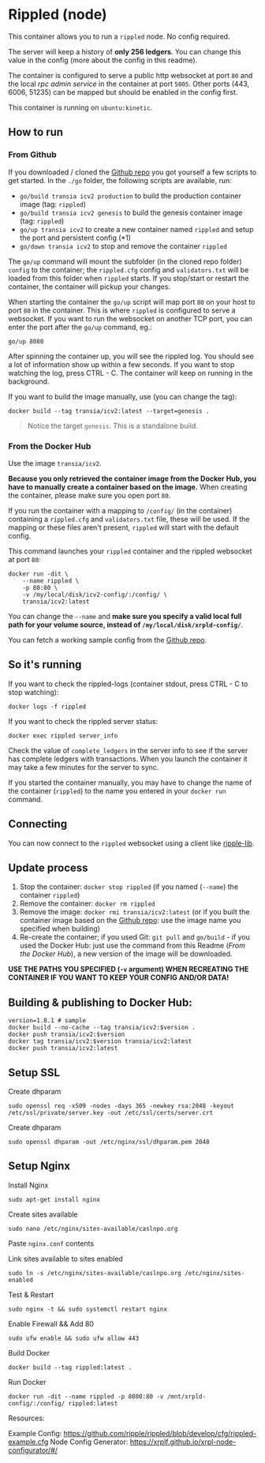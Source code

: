 # Rippled (node)

This container allows you to run a `rippled` node. No config required.

The server will keep a history of **only 256 ledgers**. You can change this value in the config (more about the config in this readme).

The container is configured to serve a public http websocket at port `80` and the local _rpc admin service_ in the container at port `5005`.
Other ports (443, 6006, 51235) can be mapped but should be enabled in the config first.

This container is running on `ubuntu:kinetic`.


## How to run

### From Github

If you downloaded / cloned the [Github repo](https://github.com/WietseWind/docker-rippled) you got yourself a few scripts to get started. In the `./go` folder, the following scripts are available, run:

- `go/build transia icv2 production` to build the production container image (tag: `rippled`)
- `go/build transia icv2 genesis` to build the genesis container image (tag: `rippled`)
- `go/up transia icv2` to create a new container named `rippled` and setup the port and persistent config (*1)
- `go/down transia icv2` to stop and remove the container `rippled`

The `go/up` command will mount the subfolder (in the cloned repo folder) `config` to the container; the `rippled.cfg` config and `validators.txt` will be loaded from this folder when `rippled` starts. If you stop/start or restart the container, the container will pickup your changes.

When starting the container the `go/up` script will map port `80` on your host to port `80` in the container. This is where `rippled` is configured to serve a websocket. If you want to run the websocket on another TCP port, you can enter the port after the `go/up` command, eg.:

```
go/up 8080
```

After spinning the container up, you will see the rippled log. You should see a lot of information show up within a few seconds. If you want to stop watching the log, press CTRL - C. The container will keep on running in the background.

If you want to build the image manually, use (you can change the tag):

`docker build --tag transia/icv2:latest --target=genesis .`

> Notice the target `genesis`. This is a standalone build.

### From the Docker Hub

Use the image `transia/icv2`.

**Because you only retrieved the container image from the Docker Hub, you have to manually create a container based on the image.** When creating the container, please make sure you open port `80`.

If you run the container with a mapping to `/config/` (in the container) containing a `rippled.cfg` and `validators.txt` file, these will be used. If the mapping or these files aren't present, `rippled` will start with the default config.

This command launches your `rippled` container and the rippled websocket at port `80`:

```
docker run -dit \
    --name rippled \
    -p 80:80 \
    -v /my/local/disk/icv2-config/:/config/ \
    transia/icv2:latest
```

You can change the `--name` and **make sure you specify a valid local full path for your volume source, instead of `/my/local/disk/xrpld-config/`**.

You can fetch a working sample config from the [Github repo](https://github.com/Transia-RnD/thehub/amendments/icv2).

## So it's running

If you want to check the rippled-logs (container stdout, press CTRL - C to stop watching):

```
docker logs -f rippled
```

If you want to check the rippled server status:

```
docker exec rippled server_info
```

Check the value of `complete_ledgers` in the server info to see if the server
has complete ledgers with transactions. When you launch the container it may take
a few minutes for the server to sync.

If you started the container manually, you may have to change the name of the container (`rippled`) to the name you entered in your `docker run` command.

## Connecting

You can now connect to the `rippled` websocket using a client like [ripple-lib](https://github.com/ripple/ripple-lib/tree/master).

## Update process

1. Stop the container: `docker stop rippled` (if you named (`--name`) the container `rippled`)
2. Remove the container: `docker rm rippled`
3. Remove the image: `docker rmi transia/icv2:latest` (or if you built the container image based on the [Github repo](https://github.com/WietseWind/docker-rippled): use the image name you specified when building)
4. Re-create the container; if you used Git: `git pull` and `go/build` - if you used the Docker Hub: just use the command from this Readme (_From the Docker Hub_), a new version of the image will be downloaded.

**USE THE PATHS YOU SPECIFIED (`-v` argument) WHEN RECREATING THE CONTAINER IF YOU WANT TO KEEP YOUR CONFIG AND/OR DATA!**

## Building & publishing to Docker Hub:

```
version=1.8.1 # sample
docker build --no-cache --tag transia/icv2:$version .
docker push transia/icv2:$version
docker tag transia/icv2:$version transia/icv2:latest
docker push transia/icv2:latest
```

## Setup SSL

Create dhparam

`sudo openssl req -x509 -nodes -days 365 -newkey rsa:2048 -keyout /etc/ssl/private/server.key -out /etc/ssl/certs/server.crt`

Create dhparam

`sudo openssl dhparam -out /etc/nginx/ssl/dhparam.pem 2048`

## Setup Nginx

Install Nginx

`sudo apt-get install nginx`

Create sites available

`sudo nano /etc/nginx/sites-available/caslnpo.org`

Paste `nginx.conf` contents

Link sites available to sites enabled

`sudo ln -s /etc/nginx/sites-available/caslnpo.org /etc/nginx/sites-enabled`

Test & Restart

`sudo nginx -t && sudo systemctl restart nginx`

Enable Firewall && Add 80

`sudo ufw enable && sudo ufw allow 443`

Build Docker

`docker build --tag rippled:latest .`

Run Docker

`docker run -dit --name rippled -p 8080:80 -v /mnt/xrpld-config/:/config/ rippled:latest`

Resources:

Example Config: https://github.com/ripple/rippled/blob/develop/cfg/rippled-example.cfg
Node Config Generator: https://xrplf.github.io/xrpl-node-configurator/#/